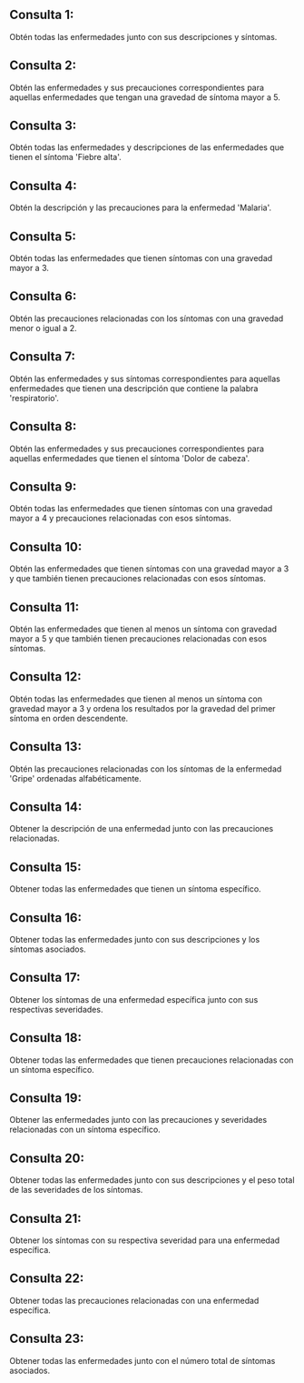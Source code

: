 ## Consulta 1:

Obtén todas las enfermedades junto con sus descripciones y síntomas.

## Consulta 2:

Obtén las enfermedades y sus precauciones correspondientes para aquellas enfermedades que tengan una gravedad de síntoma mayor a 5.

## Consulta 3:

Obtén todas las enfermedades y descripciones de las enfermedades que tienen el síntoma 'Fiebre alta'.

## Consulta 4:

Obtén la descripción y las precauciones para la enfermedad 'Malaria'.


## Consulta 5:

Obtén todas las enfermedades que tienen síntomas con una gravedad mayor a 3.

## Consulta 6:

Obtén las precauciones relacionadas con los síntomas con una gravedad menor o igual a 2.

## Consulta 7:

Obtén las enfermedades y sus síntomas correspondientes para aquellas enfermedades que tienen una descripción que contiene la palabra 'respiratorio'.

## Consulta 8:

Obtén las enfermedades y sus precauciones correspondientes para aquellas enfermedades que tienen el síntoma 'Dolor de cabeza'.


## Consulta 9:

Obtén todas las enfermedades que tienen síntomas con una gravedad mayor a 4 y precauciones relacionadas con esos síntomas.

## Consulta 10:

Obtén las enfermedades que tienen síntomas con una gravedad mayor a 3 y que también tienen precauciones relacionadas con esos síntomas.

## Consulta 11:

Obtén las enfermedades que tienen al menos un síntoma con gravedad mayor a 5 y que también tienen precauciones relacionadas con esos síntomas.

## Consulta 12:

Obtén todas las enfermedades que tienen al menos un síntoma con gravedad mayor a 3 y ordena los resultados por la gravedad del primer síntoma en orden descendente.

## Consulta 13:

Obtén las precauciones relacionadas con los síntomas de la enfermedad 'Gripe' ordenadas alfabéticamente.

## Consulta 14:

Obtener la descripción de una enfermedad junto con las precauciones relacionadas.

## Consulta 15:

Obtener todas las enfermedades que tienen un síntoma específico.

## Consulta 16:

Obtener todas las enfermedades junto con sus descripciones y los síntomas asociados.

## Consulta 17:

Obtener los síntomas de una enfermedad específica junto con sus respectivas severidades.

## Consulta 18:

Obtener todas las enfermedades que tienen precauciones relacionadas con un síntoma específico.

## Consulta 19:

Obtener las enfermedades junto con las precauciones y severidades relacionadas con un síntoma específico.

## Consulta 20:

Obtener todas las enfermedades junto con sus descripciones y el peso total de las severidades de los síntomas.

## Consulta 21:

Obtener los síntomas con su respectiva severidad para una enfermedad específica.

## Consulta 22:

Obtener todas las precauciones relacionadas con una enfermedad específica.

## Consulta 23:

Obtener todas las enfermedades junto con el número total de síntomas asociados.
